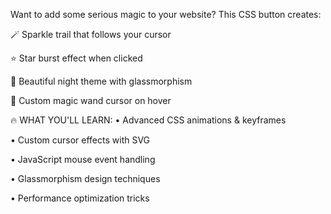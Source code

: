 Want to add some serious magic to your website? This CSS button creates:

🪄 Sparkle trail that follows your cursor

⭐ Star burst effect when clicked  

🌙 Beautiful night theme with glassmorphism

🎯 Custom magic wand cursor on hover


🔥 WHAT YOU'LL LEARN:
• Advanced CSS animations & keyframes

• Custom cursor effects with SVG

• JavaScript mouse event handling

• Glassmorphism design techniques

• Performance optimization tricks
